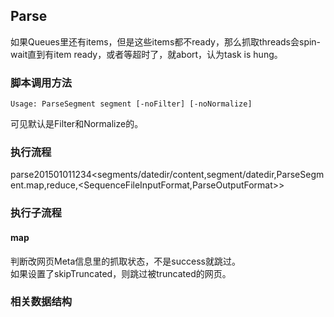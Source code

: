 ## Parse

如果Queues里还有items，但是这些items都不ready，那么抓取threads会spin-wait直到有item ready，或者等超时了，就abort，认为task is hung。

### 脚本调用方法

	Usage: ParseSegment segment [-noFilter] [-noNormalize]
可见默认是Filter和Normalize的。


### 执行流程

 parse201501011234\<segments/datedir/content,segment/datedir,ParseSegment.map,reduce,\<SequenceFileInputFormat,ParseOutputFormat>>


### 执行子流程
#### map
判断改网页Meta信息里的抓取状态，不是success就跳过。  
如果设置了skipTruncated，则跳过被truncated的网页。  

### 相关数据结构